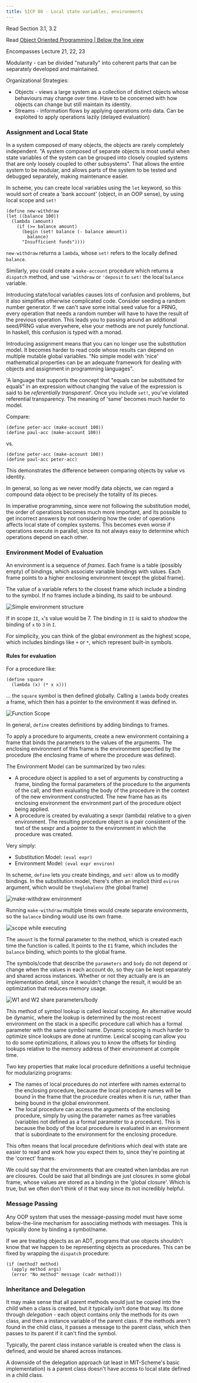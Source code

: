 ```yaml
---
title: SICP 08 - Local state variables, environments
---
```


Read Section 3.1, 3.2

Read [Object Oriented Programming | Below the line view](https://inst.eecs.berkeley.edu//~cs61a/reader/belowline.pdf)

Encompasses Lecture 21, 22, 23

Modularity - can be divided "naturally" into coherent parts that can be separately developed and maintained.

Organizational Strategies:

- Objects - views a large system as a collection of distinct objects whose behaviours may change over time. Have to be concerned with how objects can change but still maintain its identity.
- Streams - information flows by applying operations onto data. Can be exploited to apply operations lazily (delayed evaluation)

### Assignment and Local State

In a system composed of many objects, the objects are rarely completely independent. "A system composed of separate objects is most useful when state variables of the system can be grouped into closely coupled systems that are only loosely coupled to other subsystems". That allows the entire system to be modular, and allows parts of the system to be tested and debugged separately, making maintenance easier.

In scheme, you can create local variables using the `let` keyword, so this would sort of create a 'bank account' (object, in an OOP sense), by using local scope and `set!`

```
(define new-withdraw
(let ((balance 100))
  (lambda (amount)
    (if (>= balance amount)
      (begin (set! balance (- balance amount))
        balance)
      "Insufficient funds"))))
```

`new-withdraw` returns a `lambda`, whose `set!` refers to the locally defined `balance`.

Similarly, you could create a `make-account` procedure which returns a `dispatch` method, and use `'withdraw` or `'deposit` to `set!` the local `balance` variable.

Introducing state/local variables causes lots of confusion and problems, but it also simplifies otherwise complicated code. Consider seeding a random number generator. If we can't save some initial seed value for a PRNG, every operation that needs a random number will have to have the result of the previous operation. This leads you to passing around an additional seed/PRNG value everywhere, else your methods are not purely functional. In haskell, this confusion is typed with a monad.

Introducing assignment means that you can no longer use the substitution model. It becomes harder to read code whose results can depend on multiple mutable global variables. "No simple model with 'nice' mathematical properties can be an adequate framework for dealing with objects and assignment in programming languages".

'A language that supports the concept that "equals can be substituted for equals" in an expression without changing the value of the expression is said to be _referentially transparent_'. Once you include `set!`, you've violated referential transparency. The meaning of 'same' becomes much harder to model.

Compare:

```
(define peter-acc (make-account 100))
(define paul-acc (make-account 100))
```

vs.

```
(define peter-acc (make-account 100))
(define paul-acc peter-acc)
```

This demonstrates the difference between comparing objects by value vs identity.

In general, so long as we never modify data objects, we can regard a compound data object to be precisely the totality of its pieces.

In imperative programming, since were not following the substitution model, the order of operations becomes much more important, and its possible to get incorrect answers by not considering how the order of operations affects local state of complex systems. This becomes even worse if operations execute in parallel, since its not always easy to determine which operations depend on each other.

### Environment Model of Evaluation

An environment is a sequence of _frames_. Each frame is a table (possibly empty) of bindings, which associate variable bindings with values. Each frame points to a higher enclosing environment (except the global frame).

The value of a variable refers to the closest frame which include a binding to the symbol. If no frames include a binding, its said to be _unbound_.

![Simple environment structure](./images/scope.png)

If in scope `II`, `x`'s value would be 7. The binding in `II` is said to _shadow_ the binding of `x` to `3` in `I`.

For simplicity, you can think of the global environment as the highest scope, which includes bindings like `+` or `*`, which represent built-in symbols.

#### Rules for evaluation

For a procedure like:

```
(define square
  (lambda (x) (* x x)))
```

... the `square` symbol is then defined globally. Calling a `lambda` body creates a frame, which then has a pointer to the environment it was defined in.

![Function Scope](./images/function.png)

In general, `define` creates definitions by adding bindings to frames.

To apply a procedure to arguments, create a new environment containing a frame that binds the parameters to the values of the arguments. The enclosing environment of this frame is the environment specified by the procedure (the enclosing frame of where the procedure was defined).

The Environment Model can be summarized by two rules:

- A procedure object is applied to a set of arguments by constructing a frame, binding the formal parameters of the procedure to the arguments of the call, and then evaluating the body of the procedure in the context of the new environment constructed. The new frame has as its enclosing environment the environment part of the procedure object being applied.
- A procedure is created by evaluating a sexpr (lambda) relative to a given environment. The resulting procedure object is a pair consistent of the text of the sexpr and a pointer to the environment in which the procedure was created.

Very simply:

- Substitution Model: `(eval expr)`
- Environment Model: `(eval expr environ)`

In scheme, `define` lets you create bindings, and `set!` allow us to modify bindings. In the substitution model, there's often an implicit third `eviron` argument, which would be `theglobalenv` (the global frame)

![make-withdraw environment](./images/balance.png)

Running `make-withdraw` multiple times would create separate environments, so the `balance` binding would use its own frame.

![scope while executing](./images/execution_balance.png)

The `amount` is the formal parameter to the method, which is created each time the function is called. It points to the `E1` frame, which includes the `balance` binding, which points to the global frame.

The symbols/code that describe the `parameters` and `body` do not depend or change when the values in each account do, so they can be kept separately and shared across instances. Whether or not they actually are is an implementation detail, since it wouldn't change the result, it would be an optimization that reduces memory usage.

![W1 and W2 share parameters/body](./images/shared.png)

This method of symbol lookup is called lexical scoping. An alternative would be dynamic, where the lookup is determined by the most recent environment on the stack in a specific procedure call which has a formal parameter with the same symbol name. Dynamic scoping is much harder to optimize since lookups are done at runtime. Lexical scoping can allow you to do some optimizations, it allows you to know the offsets for binding lookups relative to the memory address of their environment at compile time.

Two key properties that make local procedure definitions a useful technique for modularizing programs:

- The names of local procedures do not interfere with names external to the enclosing procedure, because the local procedure names will be bound in the frame that the procedure creates when it is run, rather than being bound in the global environment.
- The local procedure can access the arguments of the enclosing procedure, simply by using the parameter names as free variables (variables not defined as a formal parameter to a procedure). This is because the body of the local procedure is evaluated in an environment that is subordinate to the environment for the enclosing procedure.

This often means that local procedure definitions which deal with state are easier to read and work how you expect them to, since they're pointing at the 'correct' frames.

We could say that the environments that are created when lambdas are run are closures. Could be said that all bindings are just closures in some global frame, whose values are stored as a binding in the 'global closure'. Which is true, but we often don't think of it that way since its not incredibly helpful.

### Message Passing

Any OOP system that uses the message-passing model must have some below-the-line mechanism for associating methods with messages. This is typically done by binding a symbol/name.

If we are treating objects as an ADT, programs that use objects shouldn't know that we happen to be representing objects as procedures. This can be fixed by wrapping the `dispatch` procedure:

```
(if (method? method)
  (apply method args)
  (error "No method" message (cadr method)))
```

### Inheritance and Delegation

It may make sense that all parent methods would just be copied into the child when a class is created, but it typically isn't done that way. Its done through _delegation_ - each object contains only the methods for its own class, and then a instance variable of the parent class. If the methods aren't found in the child class, it passes a message to the parent class, which then passes to its parent if it can't find the symbol.

Typically, the parent class instance variable is created when the class is defined, and would be shared across instances.

A downside of the delegation approach (at least in MIT-Scheme's basic implementation) is a parent class doesn't have access to local state defined in a child class.
